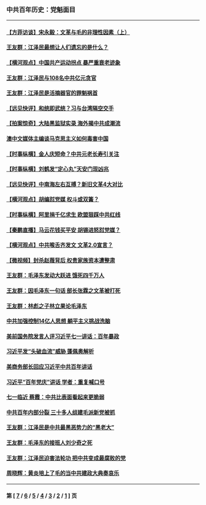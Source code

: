 ### 中共百年历史：党魁面目
---
#### [【方菲访谈】宋永毅：文革与毛的非理性因素（上）](../../pages/nf1176107/n13469956.md?04160430) 
#### [王友群：江泽民最想让人们遗忘的是什么？](../../pages/nf1176107/n13408949.md?04160430) 
#### [【横河观点】中国共产运动拐点 暴严重衰老迹象](../../pages/nf1176107/n13388333.md?04160430) 
#### [王友群：江泽民与108名中共亿元贪官](../../pages/nf1176107/n13352358.md?04160430) 
#### [王友群：江泽民是活摘器官的罪魁祸首](../../pages/nf1176107/n13336903.md?04160430) 
#### [【远见快评】和统即武统？习与台湾隔空交手](../../pages/nf1176107/n13297739.md?04160430) 
#### [【拍案惊奇】大陆黑监狱实录 海外揭中共成潮流](../../pages/nf1176107/n13288853.md?04160430) 
#### [澳中文媒体主编谈马克思主义如何毒害中国](../../pages/nf1176107/n13257387.md?04160430) 
#### [【时事纵横】金人庆短命？中共元老长寿引关注](../../pages/nf1176107/n13217934.md?04160430) 
#### [【时事纵横】刘鹤发“定心丸”天安门现凶兆](../../pages/nf1176107/n13215416.md?04160430) 
#### [【远见快评】中南海左右互搏？新旧文革4大对比](../../pages/nf1176107/n13214745.md?04160430) 
#### [【横河观点】胡编怼党媒 权斗或双簧？](../../pages/nf1176107/n13210864.md?04160430) 
#### [【时事纵横】阿里捐千亿求生 欧盟狠踩中共红线](../../pages/nf1176107/n13206431.md?04160430) 
#### [【秦鹏直播】马云花钱买平安 胡锡进怒怼党媒？](../../pages/nf1176107/n13206392.md?04160430) 
#### [【横河观点】中共喉舌齐发文 文革2.0宣言？](../../pages/nf1176107/n13201248.md?04160430) 
#### [【微视频】封杀赵薇背后 权贵家族资本遭整肃](../../pages/nf1176107/n13197798.md?04160430) 
#### [王友群：毛泽东发动大跃进 饿死四千万人](../../pages/nf1176107/n13177158.md?04160430) 
#### [王友群：因毛泽东一句话 部长张霖之文革被打死](../../pages/nf1176107/n13161711.md?04160430) 
#### [王友群：林彪之子林立果论毛泽东](../../pages/nf1176107/n13128622.md?04160430) 
#### [中共加强控制14亿人思想 躺平主义挑战洗脑](../../pages/nf1176107/n13094299.md?04160430) 
#### [美前国务院发言人评习近平七一讲话：百年暴政](../../pages/nf1176107/n13066986.md?04160430) 
#### [习近平发“头破血流”威胁 蓬佩奥解析](../../pages/nf1176107/n13063604.md?04160430) 
#### [美商务部长回应习近平中共百年讲话](../../pages/nf1176107/n13062903.md?04160430) 
#### [习近平“百年党庆”讲话 学者：重复喊口号](../../pages/nf1176107/n13061411.md?04160430) 
#### [七一临近 蔡霞：中共比表面看起来更脆弱](../../pages/nf1176107/n13056418.md?04160430) 
#### [中共百年内部分裂 三十多人组建毛派新党被抓](../../pages/nf1176107/n13044023.md?04160430) 
#### [王友群：江泽民是中共最黑恶势力的“黑老大”](../../pages/nf1176107/n13022180.md?04160430) 
#### [王友群：毛泽东的接班人刘少奇之死](../../pages/nf1176107/n12991772.md?04160430) 
#### [王友群：江泽民迫害法轮功 把中共变成最腐败的党](../../pages/nf1176107/n12947347.md?04160430) 
#### [周晓辉：黄炎培上了毛的当中共建政大典奏哀乐](../../pages/nf1176107/n12942780.md?04160430) 

---
#### 第 [ [7](./7.md?04160430) / [6](./6.md?04160430) / [5](./5.md?04160430) / [4](./4.md?04160430) / [3](./3.md?04160430) / [2](./2.md?04160430) / [1](./1.md?04160430) ] 页
